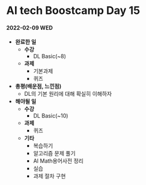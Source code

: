 # AI tech Boostcamp Day 15

#### 2022-02-09 WED

- **완료한 일**
  - **수강**
    - DL Basic(~8)
  - **과제**
    - 기본과제
    - 퀴즈
- **총평(배운점, 느낀점)**
  - DL의 기본 원리에 대해 확실히 이해하자
- **해야될 일**
  - **수강**
    - DL Basic(~10)
  - **과제**
    - 퀴즈
  - **기타**
    - 복습하기
    - 알고리즘 문제 풀기
    - AI Math용어사전 정리
    - 실습
    - 과제 절차 구현
